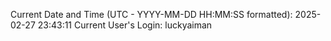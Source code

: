Current Date and Time (UTC - YYYY-MM-DD HH:MM:SS formatted): 2025-02-27 23:43:11
Current User's Login: luckyaiman
